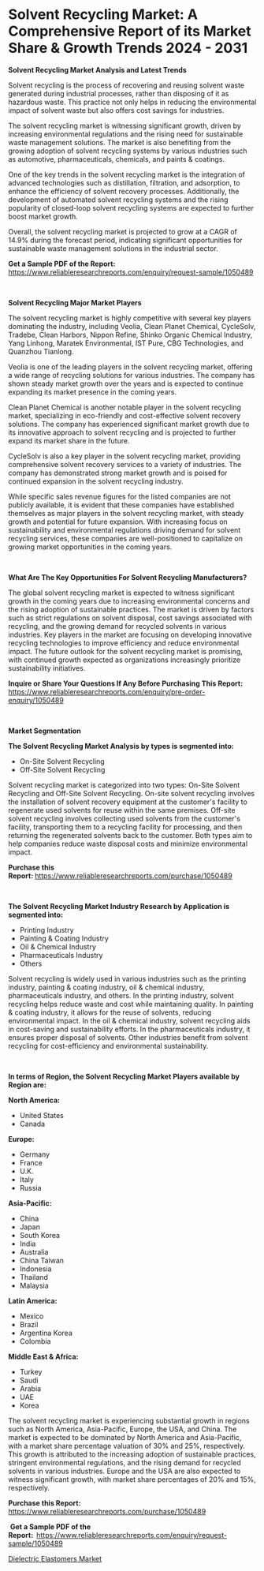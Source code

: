 <p><h1>Solvent Recycling Market: A Comprehensive Report of its Market Share & Growth Trends 2024 - 2031</h1></p><p><strong>Solvent Recycling Market Analysis and Latest Trends</strong></p>
<p><p>Solvent recycling is the process of recovering and reusing solvent waste generated during industrial processes, rather than disposing of it as hazardous waste. This practice not only helps in reducing the environmental impact of solvent waste but also offers cost savings for industries.</p><p>The solvent recycling market is witnessing significant growth, driven by increasing environmental regulations and the rising need for sustainable waste management solutions. The market is also benefiting from the growing adoption of solvent recycling systems by various industries such as automotive, pharmaceuticals, chemicals, and paints & coatings.</p><p>One of the key trends in the solvent recycling market is the integration of advanced technologies such as distillation, filtration, and adsorption, to enhance the efficiency of solvent recovery processes. Additionally, the development of automated solvent recycling systems and the rising popularity of closed-loop solvent recycling systems are expected to further boost market growth.</p><p>Overall, the solvent recycling market is projected to grow at a CAGR of 14.9% during the forecast period, indicating significant opportunities for sustainable waste management solutions in the industrial sector.</p></p>
<p><strong>Get a Sample PDF of the Report:&nbsp;</strong> <a href="https://www.reliableresearchreports.com/enquiry/request-sample/1050489">https://www.reliableresearchreports.com/enquiry/request-sample/1050489</a></p>
<p>&nbsp;</p>
<p><strong>Solvent Recycling Major Market Players</strong></p>
<p><p>The solvent recycling market is highly competitive with several key players dominating the industry, including Veolia, Clean Planet Chemical, CycleSolv, Tradebe, Clean Harbors, Nippon Refine, Shinko Organic Chemical Industry, Yang Linhong, Maratek Environmental, IST Pure, CBG Technologies, and Quanzhou Tianlong.</p><p>Veolia is one of the leading players in the solvent recycling market, offering a wide range of recycling solutions for various industries. The company has shown steady market growth over the years and is expected to continue expanding its market presence in the coming years.</p><p>Clean Planet Chemical is another notable player in the solvent recycling market, specializing in eco-friendly and cost-effective solvent recovery solutions. The company has experienced significant market growth due to its innovative approach to solvent recycling and is projected to further expand its market share in the future.</p><p>CycleSolv is also a key player in the solvent recycling market, providing comprehensive solvent recovery services to a variety of industries. The company has demonstrated strong market growth and is poised for continued expansion in the solvent recycling industry.</p><p>While specific sales revenue figures for the listed companies are not publicly available, it is evident that these companies have established themselves as major players in the solvent recycling market, with steady growth and potential for future expansion. With increasing focus on sustainability and environmental regulations driving demand for solvent recycling services, these companies are well-positioned to capitalize on growing market opportunities in the coming years.</p></p>
<p>&nbsp;</p>
<p><strong>What Are The Key Opportunities For Solvent Recycling Manufacturers?</strong></p>
<p><p>The global solvent recycling market is expected to witness significant growth in the coming years due to increasing environmental concerns and the rising adoption of sustainable practices. The market is driven by factors such as strict regulations on solvent disposal, cost savings associated with recycling, and the growing demand for recycled solvents in various industries. Key players in the market are focusing on developing innovative recycling technologies to improve efficiency and reduce environmental impact. The future outlook for the solvent recycling market is promising, with continued growth expected as organizations increasingly prioritize sustainability initiatives.</p></p>
<p><strong>Inquire or Share Your Questions If Any Before Purchasing This Report:</strong> <a href="https://www.reliableresearchreports.com/enquiry/pre-order-enquiry/1050489">https://www.reliableresearchreports.com/enquiry/pre-order-enquiry/1050489</a></p>
<p>&nbsp;</p>
<p><strong>Market Segmentation</strong></p>
<p><strong>The Solvent Recycling Market Analysis by types is segmented into:</strong></p>
<p><ul><li>On-Site Solvent Recycling</li><li>Off-Site Solvent Recycling</li></ul></p>
<p><p>Solvent recycling market is categorized into two types: On-Site Solvent Recycling and Off-Site Solvent Recycling. On-site solvent recycling involves the installation of solvent recovery equipment at the customer's facility to regenerate used solvents for reuse within the same premises. Off-site solvent recycling involves collecting used solvents from the customer's facility, transporting them to a recycling facility for processing, and then returning the regenerated solvents back to the customer. Both types aim to help companies reduce waste disposal costs and minimize environmental impact.</p></p>
<p><strong>Purchase this Report:&nbsp;</strong><a href="https://www.reliableresearchreports.com/purchase/1050489">https://www.reliableresearchreports.com/purchase/1050489</a></p>
<p>&nbsp;</p>
<p><strong>The Solvent Recycling Market Industry Research by Application is segmented into:</strong></p>
<p><ul><li>Printing Industry</li><li>Painting & Coating Industry</li><li>Oil & Chemical Industry</li><li>Pharmaceuticals Industry</li><li>Others</li></ul></p>
<p><p>Solvent recycling is widely used in various industries such as the printing industry, painting & coating industry, oil & chemical industry, pharmaceuticals industry, and others. In the printing industry, solvent recycling helps reduce waste and cost while maintaining quality. In painting & coating industry, it allows for the reuse of solvents, reducing environmental impact. In the oil & chemical industry, solvent recycling aids in cost-saving and sustainability efforts. In the pharmaceuticals industry, it ensures proper disposal of solvents. Other industries benefit from solvent recycling for cost-efficiency and environmental sustainability.</p></p>
<p>&nbsp;</p>
<p><strong>In terms of Region, the Solvent Recycling Market Players available by Region are:</strong></p>
<p>
    <p> <strong> North America: </strong>
        <ul>
            <li>United States</li>
            <li>Canada</li>
        </ul>
        </p> 
    <p> <strong> Europe: </strong>
        <ul>
            <li>Germany</li>
            <li>France</li>
            <li>U.K.</li>
            <li>Italy</li>
            <li>Russia</li>
        </ul>
        </p> 
    <p> <strong> Asia-Pacific: </strong>
        <ul>
            <li>China</li>
            <li>Japan</li>
            <li>South Korea</li>
            <li>India</li>
            <li>Australia</li>
            <li>China Taiwan</li>
            <li>Indonesia</li>
            <li>Thailand</li>
            <li>Malaysia</li>
        </ul>
        </p> 
    <p> <strong> Latin America: </strong>
        <ul>
            <li>Mexico</li>
            <li>Brazil</li>
            <li>Argentina Korea</li>
            <li>Colombia</li>
        </ul>
        </p> 
    <p> <strong> Middle East & Africa: </strong>
        <ul>
            <li>Turkey</li>
            <li>Saudi</li>
            <li>Arabia</li>
            <li>UAE</li>
            <li>Korea</li>
        </ul>
    </p>
    </p>
<p><p>The solvent recycling market is experiencing substantial growth in regions such as North America, Asia-Pacific, Europe, the USA, and China. The market is expected to be dominated by North America and Asia-Pacific, with a market share percentage valuation of 30% and 25%, respectively. This growth is attributed to the increasing adoption of sustainable practices, stringent environmental regulations, and the rising demand for recycled solvents in various industries. Europe and the USA are also expected to witness significant growth, with market share percentages of 20% and 15%, respectively.</p></p>
<p><strong>Purchase this Report: </strong><a href="https://www.reliableresearchreports.com/purchase/1050489">https://www.reliableresearchreports.com/purchase/1050489</a></p>
<p>&nbsp;<strong>Get a Sample PDF of the Report:&nbsp;&nbsp;</strong><a href="https://www.reliableresearchreports.com/enquiry/request-sample/1050489">https://www.reliableresearchreports.com/enquiry/request-sample/1050489</a></p>
<p><strong></strong></p>
<p><p><a href="https://github.com/CliffMedina6/Market-Research-Report-List-3/blob/main/dielectric-elastomers-market.md">Dielectric Elastomers Market</a></p></p>